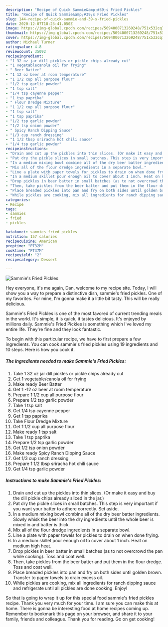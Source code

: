 ```yaml
---
description: "Recipe of Quick Sammie&amp;#39;s Fried Pickles"
title: "Recipe of Quick Sammie&amp;#39;s Fried Pickles"
slug: 144-recipe-of-quick-sammie-and-39-s-fried-pickles
date: 2020-12-07T18:23:41.050Z
image: https://img-global.cpcdn.com/recipes/5094000713269248/751x532cq70/sammies-fried-pickles-recipe-main-photo.jpg
thumbnail: https://img-global.cpcdn.com/recipes/5094000713269248/751x532cq70/sammies-fried-pickles-recipe-main-photo.jpg
cover: https://img-global.cpcdn.com/recipes/5094000713269248/751x532cq70/sammies-fried-pickles-recipe-main-photo.jpg
author: Michael Turner
ratingvalue: 4.8
reviewcount: 35092
recipeingredient:
- "1 32 oz jar dill pickles or pickle chips already cut"
- "1 vegetablecanola oil for frying"
- " Beer Batter"
- "1 12 oz beer at room temperature"
- "1 1/2 cup all purpose flour"
- "1/2 tsp garlic powder"
- "1 tsp salt"
- "1/4 tsp cayenne pepper"
- "1 tsp paprika"
- " Flour Dredge Mixture"
- "1 1/2 cup all purpose flour"
- "1 tsp salt"
- "1 tsp paprika"
- "1/2 tsp garlic powder"
- "1/2 tsp onion powder"
- " Spicy Ranch Dipping Sauce"
- "1/3 cup ranch dressing"
- "1 1/2 tbsp sriracha hot chili sauce"
- "1/4 tsp garlic powder"
recipeinstructions:
- "Drain and cut up the pickles into thin slices. (Or make it easy and buy the dill pickle chips already sliced in the jar.)"
- "Pat dry the pickle slices in small batches. This step is very important if you want your batter to adhere correctly. Set aside."
- "In a medium mixing bowl combine all of the dry beer batter ingredients.  Slowly whisk the beer into the dry ingredients until the whole beer is mixed in and batter is thick."
- "Mix all of the flour dredge ingredients in a separate bowl."
- "Line a plate with paper towels for pickles to drain on when done frying."
- "In a medium skillet pour enough oil to cover about 1 inch. Heat on medium high heat."
- "Drop pickles in beer batter in small batches (as to not overcrowd the pan while cooking). Toss and coat well."
- "Then, take pickles from the beer batter and put them in the flour dredge. Toss and coat well."
- "Place breaded pickles into pan and fry on both sides until golden brown. Transfer to paper towels to drain excess oil."
- "While pickles are cooking, mix all ingredients for ranch dipping sauce and refrigerate until all pickles are done cooking. Enjoy!"
categories:
- Recipe
tags:
- sammies
- fried
- pickles

katakunci: sammies fried pickles 
nutrition: 157 calories
recipecuisine: American
preptime: "PT32M"
cooktime: "PT37M"
recipeyield: "2"
recipecategory: Dessert

---
```



![Sammie&#39;s Fried Pickles](https://img-global.cpcdn.com/recipes/5094000713269248/751x532cq70/sammies-fried-pickles-recipe-main-photo.jpg)

Hey everyone, it's me again, Dan, welcome to my recipe site. Today, I will show you a way to prepare a distinctive dish, sammie&#39;s fried pickles. One of my favorites. For mine, I'm gonna make it a little bit tasty. This will be really delicious.

Sammie&#39;s Fried Pickles is one of the most favored of current trending meals in the world. It's simple, it is quick, it tastes delicious. It's enjoyed by millions daily. Sammie&#39;s Fried Pickles is something which I've loved my entire life. They're fine and they look fantastic.




To begin with this particular recipe, we have to first prepare a few ingredients. You can cook sammie&#39;s fried pickles using 19 ingredients and 10 steps. Here is how you cook it.

<!--inarticleads1-->

##### The ingredients needed to make Sammie&#39;s Fried Pickles:

1. Take 1 32 oz jar dill pickles or pickle chips already cut
1. Get 1 vegetable/canola oil for frying
1. Make ready  Beer Batter
1. Get 1 -12 oz beer at room temperature
1. Prepare 1 1/2 cup all purpose flour
1. Prepare 1/2 tsp garlic powder
1. Take 1 tsp salt
1. Get 1/4 tsp cayenne pepper
1. Get 1 tsp paprika
1. Take  Flour Dredge Mixture
1. Get 1 1/2 cup all purpose flour
1. Make ready 1 tsp salt
1. Take 1 tsp paprika
1. Prepare 1/2 tsp garlic powder
1. Get 1/2 tsp onion powder
1. Make ready  Spicy Ranch Dipping Sauce
1. Get 1/3 cup ranch dressing
1. Prepare 1 1/2 tbsp sriracha hot chili sauce
1. Get 1/4 tsp garlic powder




<!--inarticleads2-->

##### Instructions to make Sammie&#39;s Fried Pickles:

1. Drain and cut up the pickles into thin slices. (Or make it easy and buy the dill pickle chips already sliced in the jar.)
1. Pat dry the pickle slices in small batches. This step is very important if you want your batter to adhere correctly. Set aside.
1. In a medium mixing bowl combine all of the dry beer batter ingredients.  Slowly whisk the beer into the dry ingredients until the whole beer is mixed in and batter is thick.
1. Mix all of the flour dredge ingredients in a separate bowl.
1. Line a plate with paper towels for pickles to drain on when done frying.
1. In a medium skillet pour enough oil to cover about 1 inch. Heat on medium high heat.
1. Drop pickles in beer batter in small batches (as to not overcrowd the pan while cooking). Toss and coat well.
1. Then, take pickles from the beer batter and put them in the flour dredge. Toss and coat well.
1. Place breaded pickles into pan and fry on both sides until golden brown. Transfer to paper towels to drain excess oil.
1. While pickles are cooking, mix all ingredients for ranch dipping sauce and refrigerate until all pickles are done cooking. Enjoy!




So that is going to wrap it up for this special food sammie&#39;s fried pickles recipe. Thank you very much for your time. I am sure you can make this at home. There is gonna be interesting food at home recipes coming up. Remember to bookmark this page on your browser, and share it to your family, friends and colleague. Thank you for reading. Go on get cooking!
